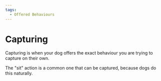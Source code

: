 ```yaml
---
tags:
  - Offered Behaviours
---
```

# Capturing

Capturing is when your dog offers the exact behaviour you are trying to capture
on their own.

The "sit" action is a common one that can be captured, because dogs do this
naturally.

